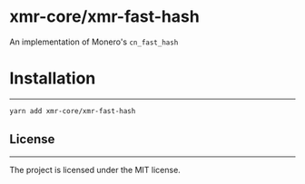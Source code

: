 # xmr-core/xmr-fast-hash

An implementation of Monero's `cn_fast_hash`

# Installation

---

```sh
yarn add xmr-core/xmr-fast-hash
```

## License

---

The project is licensed under the MIT license.
